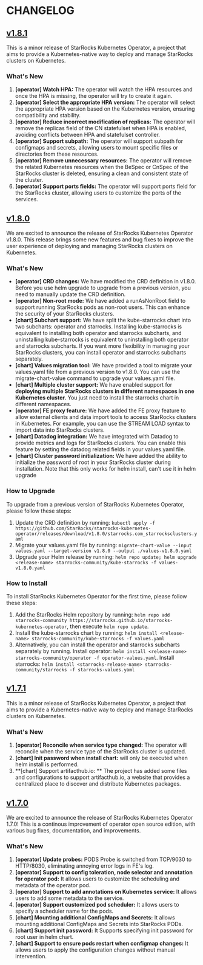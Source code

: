 # CHANGELOG

## [v1.8.1](https://github.com/StarRocks/starrocks-kubernetes-operator/releases/tag/v1.8.1)

This is a minor release of StarRocks Kubernetes Operator, a project that aims to provide a Kubernetes-native way to
deploy and manage StarRocks clusters on Kubernetes.

### What's New

1. **[operator] Watch HPA:** The operator will watch the HPA resources and once the HPA is missing, the operator will
   try to create it again.
2. **[operator] Select the appropriate HPA version:** The operator will select the appropriate HPA version based on the
   Kubernetes version, ensuring compatibility and stability.
3. **[operator] Reduce incorrect modification of replicas:** The operator will remove the replicas field of the CN
   statefulset when HPA is enabled, avoiding conflicts between HPA and statefulset controller.
4. **[operator] Support subpath:** The operator will support subpath for configmaps and secrets, allowing users to mount
   specific files or directories from these resources.
5. **[operator] Remove unnecessary resources:** The operator will remove the related Kubernetes resources when the
   BeSpec or CnSpec of the StarRocks cluster is deleted, ensuring a clean and consistent state of the cluster.
6. **[operator] Support ports fields:** The operator will support ports field for the StarRocks cluster, allowing users
   to customize the ports of the services.

## [v1.8.0](https://github.com/StarRocks/starrocks-kubernetes-operator/releases/tag/v1.8.0)

We are excited to announce the release of StarRocks Kubernetes Operator v1.8.0. This release brings some new features
and bug fixes to improve the user experience of deploying and managing StarRocks clusters on Kubernetes.

### What's New

- **[operator] CRD changes:** We have modified the CRD definition in v1.8.0. Before you use helm upgrade to upgrade from
  a previous version, you need to manually update the CRD definition.
- **[operator] Non-root mode:** We have added a runAsNonRoot field to support running StarRocks pods as non-root users.
  This can enhance the security of your StarRocks clusters.
- **[chart] Subchart support:** We have split the kube-starrocks chart into two subcharts: operator and starrocks.
  Installing kube-starrocks is equivalent to installing both operator and starrocks subcharts, and uninstalling
  kube-starrocks is equivalent to uninstalling both operator and starrocks subcharts. If you want more flexibility in
  managing your StarRocks clusters, you can install operator and starrocks subcharts separately.
- **[chart] Values migration tool:** We have provided a tool to migrate your values.yaml file from a previous version to
  v1.8.0. You can use the migrate-chart-value command to upgrade your values.yaml file.
- **[chart] Multiple cluster support:** We have enabled support for **deploying multiple StarRocks clusters in different
  namespaces in one Kubernetes cluster.** You just need to install the starrocks chart in different namespaces.
- **[operator] FE proxy feature:** We have added the FE proxy feature to allow external clients and data import tools to
  access StarRocks clusters in Kubernetes. For example, you can use the STREAM LOAD syntax to import data into StarRocks
  clusters.
- **[chart] Datadog integration:** We have integrated with Datadog to provide metrics and logs for StarRocks clusters.
  You can enable this feature by setting the datadog related fields in your values.yaml file.
- **[chart] Cluster password initialization:** We have added the ability to initialize the password of root in your
  StarRocks cluster during installation. Note that this only works for helm install, can't use it in helm upgrade

### How to Upgrade

To upgrade from a previous version of StarRocks Kubernetes Operator, please follow these steps:

1. Update the CRD definition by
   running: `kubectl apply -f https://github.com/StarRocks/starrocks-kubernetes-operator/releases/download/v1.8.0/starrocks.com_starrocksclusters.yaml`
2. Migrate your values.yaml file by
   running: `migrate-chart-value --input values.yaml --target-version v1.8.0 --output ./values-v1.8.0.yaml`
3. Upgrade your Helm release by
   running: `helm repo update; helm upgrade <release-name> starrocks-community/kube-starrocks -f values-v1.8.0.yaml`

### How to Install

To install StarRocks Kubernetes Operator for the first time, please follow these steps:

1. Add the StarRocks Helm repository by
   running: `helm repo add starrocks-community https://starrocks.github.io/starrocks-kubernetes-operator`, then
   execute `helm repo update`.
2. Install the kube-starrocks chart by
   running: `helm install <release-name> starrocks-community/kube-starrocks -f values.yaml`
3. Alternatively, you can install the operator and starrocks subcharts separately by running. Install
   operator: `helm install <release-name> starrocks-community/operator -f operator-values.yaml`. Install
   starrocks: `helm install <starrocks-release-name> starrocks-community/starrocks -f starrocks-values.yaml`

## [v1.7.1](https://github.com/StarRocks/starrocks-kubernetes-operator/releases/tag/v1.7.1)

This is a minor release of StarRocks Kubernetes Operator, a project that aims to provide a Kubernetes-native way to
deploy and manage StarRocks clusters on Kubernetes.

### What's New

1. **[operator] Reconcile when service type changed:** The operator will reconcile when the service type of the
   StarRocks cluster is updated.
2. **[chart] Init password when install chart:** will only be executed when helm install is performed.
3. **[chart] Support artifacthub.io: ** The project has added some files and configurations to support artifacthub.io, a
   website that provides a centralized place to discover and distribute Kubernetes packages.

## [v1.7.0](https://github.com/StarRocks/starrocks-kubernetes-operator/releases/tag/v1.7.0)

We are excited to announce the release of StarRocks Kubernetes Operator 1.7.0! This is a continous improvement of
operator open source edition, with various bug fixes, documentation, and improvements.

### What's New

1. **[operator] Update probes:** PODS Probe is switched from TCP/9030 to HTTP/8030, eliminating annoying error logs in
   FE's log.
2. **[operator] Support to config toleration, node selector and annotation for operator pod:** It allows users to
   customize the scheduling and metadata of the operator pod.
3. **[operator] Support to add annotations on Kubernetes service:** It allows users to add some metadata to the service.
4. **[operator] Support customized pod scheduler:** It allows users to specify a scheduler name for the pods.
5. **[chart] Mounting additional ConfigMaps and Secrets:** It allows mounting additional ConfigMaps and Secrets into
   StarRocks PODs.
6. **[chart] Support init password:** It Supports specifying init password for root user in helm chart.
7. **[chart] Support to ensure pods restart when configmap changes:** It allows users to apply the configuration
   changes without manual intervention.
